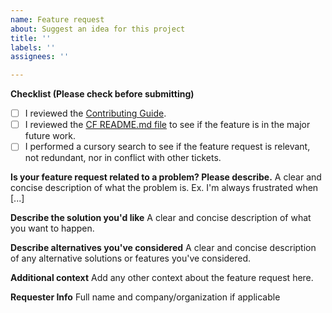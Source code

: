 ```yaml
---
name: Feature request
about: Suggest an idea for this project
title: ''
labels: ''
assignees: ''

---
```


**Checklist (Please check before submitting)**

* [ ] I reviewed the [Contributing Guide](https://github.com/nasa/CF/blob/main/CONTRIBUTING.md).
* [ ] I reviewed the [CF README.md file](https://github.com/nasa/CF/blob/main/README.md) to see if the feature is in the major future work.
* [ ] I performed a cursory search to see if the feature request is relevant, not redundant, nor in conflict with other tickets.

**Is your feature request related to a problem? Please describe.**
A clear and concise description of what the problem is. Ex. I'm always frustrated when [...]

**Describe the solution you'd like**
A clear and concise description of what you want to happen.

**Describe alternatives you've considered**
A clear and concise description of any alternative solutions or features you've considered.

**Additional context**
Add any other context about the feature request here.

**Requester Info**
Full name and company/organization if applicable
